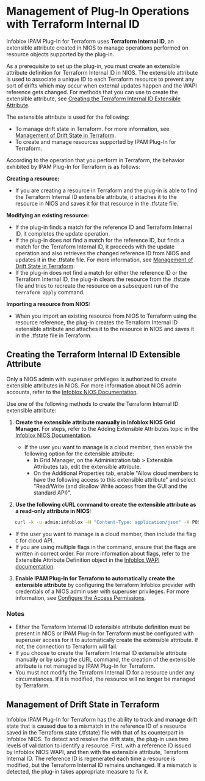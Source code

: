# Management of Plug-In Operations with Terraform Internal ID

Infoblox IPAM Plug-In for Terraform uses **Terraform Internal ID**, an extensible attribute created in NIOS to manage operations performed on resource objects supported by the plug-in.

As a prerequisite to set up the plug-in, you must create an extensible attribute definition for Terraform Internal ID in NIOS. The extensible attribute is used to associate a unique ID to each Terraform resource to prevent any sort of drifts which may occur when external updates happen and the WAPI reference gets changed. For methods that you can use to create the extensible attribute, see [Creating the Terraform Internal ID Extensible Attribute](#creating-the-terraform-internal-id-extensible-attribute).

The extensible attribute is used for the following:
* To manage drift state in Terraform. For more information, see [Management of Drift State in Terraform](#management-of-drift-state-in-terraform).
* To create and manage resources supported by IPAM Plug-In for Terraform.

According to the operation that you perform in Terraform, the behavior exhibited by IPAM Plug-In for Terraform is as follows:

**Creating a resource:**
* If you are creating a resource in Terraform and the plug-in is able to find the Terraform Internal ID extensible attribute, it attaches it to the resource in NIOS and saves it for that resource in the .tfstate file.

**Modifying an existing resource:**
* If the plug-in finds a match for the reference ID and Terraform Internal ID, it completes the update operation.
* If the plug-in does not find a match for the reference ID, but finds a match for the Terraform Internal ID, it proceeds with the update operation and also retrieves the changed reference ID from NIOS and updates it in the .tfstate file. For more information, see [Management of Drift State in Terraform](#management-of-drift-state-in-terraform).
* If the plug-in does not find a match for either the reference ID or the Terraform Internal ID, the plug-in clears the resource from the .tfstate file and tries to recreate the resource on a subsequent run of the `terraform apply` command.

**Importing a resource from NIOS:**
* When you import an existing resource from NIOS to Terraform using the resource reference, the plug-in creates the Terraform Internal ID extensible attribute and attaches it to the resource in NIOS and saves it in the .tfstate file in Terraform.

## Creating the Terraform Internal ID Extensible Attribute

Only a NIOS admin with superuser privileges is authorized to create extensible attributes in NIOS. For more information about NIOS admin accounts, refer to the [Infoblox NIOS Documentation](https://docs.infoblox.com/).

Use one of the following methods to create the Terraform Internal ID extensible attribute:

1. **Create the extensible attribute manually in Infoblox NIOS Grid Manager.** For steps, refer to the Adding Extensible Attributes topic in the [Infoblox NIOS Documentation](https://docs.infoblox.com/).
   * If the user you want to manage is a cloud member, then enable the following option for the extensible attribute:
     * In Grid Manager, on the Administration tab > Extensible Attributes tab, edit the extensible attribute.
     * On the Additional Properties tab, enable "Allow cloud members to have the following access to this extensible attribute" and select "Read/Write (and disallow Write access from the GUI and the standard API)".

2. **Use the following cURL command to create the extensible attribute as a read-only attribute in NIOS:**
```bash
   curl -k -u admin:infoblox -H "Content-Type: application/json" -X POST https://<Grid_IP>/wapi/v2.13.6/extensibleattributedef -d '{"name": "Terraform Internal ID", "flags": "CR", "type": "STRING", "comment": "Internal ID for Terraform Resource"}'
```
   * If the user you want to manage is a cloud member, then include the flag `C` for cloud API.
   * If you are using multiple flags in the command, ensure that the flags are written in correct order. For more information about flags, refer to the Extensible Attribute Definition object in the [Infoblox WAPI documentation](https://docs.infoblox.com/space/NIOS/35400616/NIOS).

3. **Enable IPAM Plug-In for Terraform to automatically create the extensible attribute** by configuring the terraform Infoblox provider with credentials of a NIOS admin user with superuser privileges. For more information, see [Configure the Access Permissions](https://docs.infoblox.com/space/ipamdriverterraform/53121314/Configuring+Infoblox+IPAM+Plug-In+for+Terraform).

### Notes

* Either the Terraform Internal ID extensible attribute definition must be present in NIOS or IPAM Plug-In for Terraform must be configured with superuser access for it to automatically create the extensible attribute. If not, the connection to Terraform will fail.
* If you choose to create the Terraform Internal ID extensible attribute manually or by using the cURL command, the creation of the extensible attribute is not managed by IPAM Plug-In for Terraform.
* You must not modify the Terraform Internal ID for a resource under any circumstances. If it is modified, the resource will no longer be managed by Terraform.

## Management of Drift State in Terraform

Infoblox IPAM Plug-In for Terraform has the ability to track and manage drift state that is caused due to a mismatch in the reference ID of a resource saved in the Terraform state (.tfstate) file with that of its counterpart in Infoblox NIOS. To detect and resolve the drift state, the plug-in uses two levels of validation to identify a resource. First, with a reference ID issued by Infoblox NIOS WAPI, and then with the extensible attribute, Terraform Internal ID. The reference ID is regenerated each time a resource is modified, but the Terraform Internal ID remains unchanged. If a mismatch is detected, the plug-in takes appropriate measure to fix it.